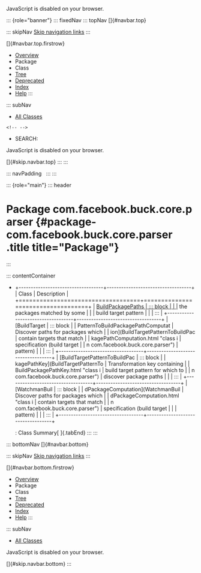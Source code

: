 <div>

JavaScript is disabled on your browser.

</div>

::: {role="banner"}
::: fixedNav
::: topNav
[]{#navbar.top}

::: skipNav
[Skip navigation links](#skip.navbar.top "Skip navigation links")
:::

[]{#navbar.top.firstrow}

-   [Overview](../../../../../index.html)
-   Package
-   Class
-   [Tree](package-tree.html)
-   [Deprecated](../../../../../deprecated-list.html)
-   [Index](../../../../../index-all.html)
-   [Help](../../../../../help-doc.html)
:::

::: subNav
-   [All Classes](../../../../../allclasses.html)

```{=html}
<!-- -->
```
-   SEARCH:

<div>

<div>

JavaScript is disabled on your browser.

</div>

</div>

[]{#skip.navbar.top}
:::
:::

::: navPadding
 
:::
:::

::: {role="main"}
::: header
# Package com.facebook.buck.core.parser {#package-com.facebook.buck.core.parser .title title="Package"}
:::

::: contentContainer
-   +-----------------------------------+-----------------------------------+
    | Class                             | Description                       |
    +===================================+===================================+
    | [BuildPackagePaths                | ::: block                         |
    | ](BuildPackagePaths.html "class i | Contains relative paths for all   |
    | n com.facebook.buck.core.parser") | the packages matched by some      |
    |                                   | build target pattern              |
    |                                   | :::                               |
    +-----------------------------------+-----------------------------------+
    | [BuildTarget                      | ::: block                         |
    | PatternToBuildPackagePathComputat | Discover paths for packages which |
    | ion](BuildTargetPatternToBuildPac | contain targets that match        |
    | kagePathComputation.html "class i | specification (build target       |
    | n com.facebook.buck.core.parser") | pattern)                          |
    |                                   | :::                               |
    +-----------------------------------+-----------------------------------+
    | [BuildTargetPatternToBuildPac     | ::: block                         |
    | kagePathKey](BuildTargetPatternTo | Transformation key containing     |
    | BuildPackagePathKey.html "class i | build target pattern for which to |
    | n com.facebook.buck.core.parser") | discover package paths            |
    |                                   | :::                               |
    +-----------------------------------+-----------------------------------+
    | [WatchmanBuil                     | ::: block                         |
    | dPackageComputation](WatchmanBuil | Discover paths for packages which |
    | dPackageComputation.html "class i | contain targets that match        |
    | n com.facebook.buck.core.parser") | specification (build target       |
    |                                   | pattern)                          |
    |                                   | :::                               |
    +-----------------------------------+-----------------------------------+

    : Class Summary[ ]{.tabEnd}
:::
:::

::: bottomNav
[]{#navbar.bottom}

::: skipNav
[Skip navigation links](#skip.navbar.bottom "Skip navigation links")
:::

[]{#navbar.bottom.firstrow}

-   [Overview](../../../../../index.html)
-   Package
-   Class
-   [Tree](package-tree.html)
-   [Deprecated](../../../../../deprecated-list.html)
-   [Index](../../../../../index-all.html)
-   [Help](../../../../../help-doc.html)
:::

::: subNav
-   [All Classes](../../../../../allclasses.html)

<div>

<div>

JavaScript is disabled on your browser.

</div>

</div>

[]{#skip.navbar.bottom}
:::
